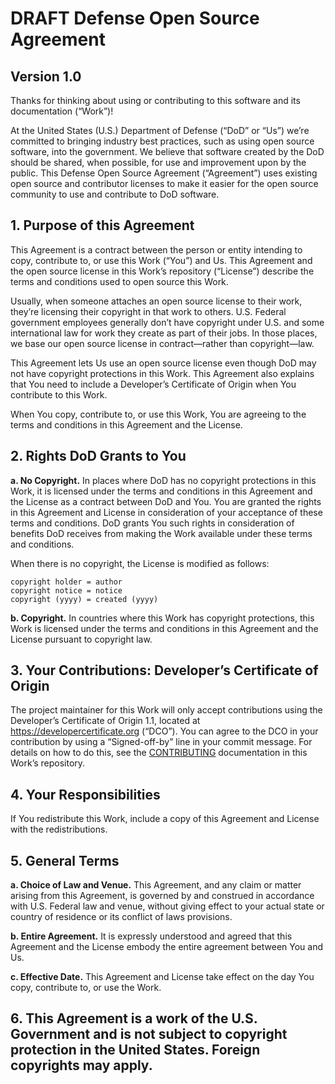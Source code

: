 # DRAFT Defense Open Source Agreement
## Version 1.0

Thanks for thinking about using or contributing to this software and its documentation (“Work”)!

At the United States (U.S.) Department of Defense (“DoD” or “Us”) we’re committed to bringing industry best practices, such as using open source software, into the government. We believe that software created by the DoD should be shared, when possible, for use and improvement upon by the public. This Defense Open Source Agreement (“Agreement”) uses existing open source and contributor licenses to make it easier for the open source community to use and contribute to DoD software.

## 1. Purpose of this Agreement

This Agreement is a contract between the person or entity intending to copy, contribute to, or use this Work (“You”) and Us. This Agreement and the open source license in this Work’s repository (“License”) describe the terms and conditions used to open source this Work.

Usually, when someone attaches an open source license to their work, they’re licensing their copyright in that work to others. U.S. Federal government employees generally don’t have copyright under U.S. and some international law for work they create as part of their jobs. In those places, we base our open source license in contract—rather than copyright—law.

This Agreement lets Us use an open source license even though DoD may not have copyright protections in this Work. This Agreement also explains that You need to include a Developer’s Certificate of Origin when You contribute to this Work.

When You copy, contribute to, or use this Work, You are agreeing to the terms and conditions in this Agreement and the License.

## 2. Rights DoD Grants to You

**a. No Copyright.** In places where DoD has no copyright protections in this Work, it is licensed under the terms and conditions in this Agreement and the License as a contract between DoD and You. You are granted the rights in this Agreement and License in consideration of your acceptance of these terms and conditions. DoD grants You such rights in consideration of benefits DoD receives from making the Work available under these terms and conditions.

When there is no copyright, the License is modified as follows:
```
copyright holder = author
copyright notice = notice
copyright (yyyy) = created (yyyy)
```

**b. Copyright.** In countries where this Work has copyright protections, this Work is licensed under the terms and conditions in this Agreement and the License pursuant to copyright law.

## 3. Your Contributions: Developer’s Certificate of Origin

The project maintainer for this Work will only accept contributions using the Developer’s Certificate of Origin 1.1, located at https://developercertificate.org (“DCO”). You can agree to the DCO in your contribution by using a “Signed-off-by” line in your commit message. For details on how to do this, see the [CONTRIBUTING](/CONTRIBUTING.md) documentation in this Work’s repository.

## 4. Your Responsibilities

If You redistribute this Work, include a copy of this Agreement and License with the redistributions.

## 5. General Terms

**a. Choice of Law and Venue.** This Agreement, and any claim or matter arising from this Agreement, is governed by and construed in accordance with U.S. Federal law and venue, without giving effect to your actual state or country of residence or its conflict of laws provisions.

**b. Entire Agreement.** It is expressly understood and agreed that this Agreement and the License embody the entire agreement between You and Us.

**c. Effective Date.**  This Agreement and License take effect on the day You copy, contribute to, or use the Work.

## 6. This Agreement is a work of the U.S. Government and is not subject to copyright protection in the United States. Foreign copyrights may apply.
